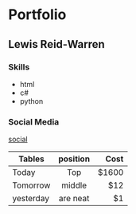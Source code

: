 # Portfolio
## Lewis Reid-Warren
### Skills
- html
- c#
- python

### Social Media

[social](https://tonystarkofwinterfell.github.io/portfolio/social.html)




| Tables        | position      | Cost  |
| ------------- |:-------------:| -----:|
| Today         | Top           | $1600 |
| Tomorrow      | middle        |   $12 |
| yesterday     | are neat      |    $1 |

